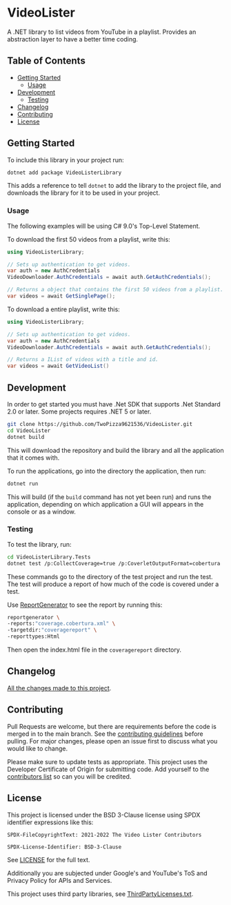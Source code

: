 # VideoLister

A .NET library to list videos from YouTube in a playlist. Provides an
abstraction layer to have a better time coding.

## Table of Contents

- [Getting Started](#getting-started)
  - [Usage](#usage)
- [Development](#development)
  - [Testing](#testing)
- [Changelog](#changelog)
- [Contributing](#contributing)
- [License](#license)

## Getting Started

To include this library in your project run:

```bash
dotnet add package VideoListerLibrary
```

This adds a reference to tell `dotnet` to add the library to the project file,
and downloads the library for it to be used in your project.

### Usage

The following examples will be using C# 9.0's Top-Level Statement.

To download the first 50 videos from a playlist, write this:

```cs
using VideoListerLibrary;

// Sets up authentication to get videos.
var auth = new AuthCredentials
VideoDownloader.AuthCredentials = await auth.GetAuthCredentials();

// Returns a object that contains the first 50 videos from a playlist.
var videos = await GetSinglePage();
```

To download a entire playlist, write this:

```cs
using VideoListerLibrary;

// Sets up authentication to get videos.
var auth = new AuthCredentials
VideoDownloader.AuthCredentials = await auth.GetAuthCredentials();

// Returns a IList of videos with a title and id.
var videos = await GetVideoList()
```

## Development

In order to get started you must have .Net SDK that supports .Net Standard 2.0
or later. Some projects requires .NET 5 or later.

```bash
git clone https://github.com/TwoPizza9621536/VideoLister.git
cd VideoLister
dotnet build
```

This will download the repository and build the library and all the application
that it comes with.

To run the applications, go into the directory the application, then run:

```bash
dotnet run
```

This will build (if the `build` command has not yet been run) and runs the
application, depending on which application a GUI will appears in the console
or as a window.

### Testing

To test the library, run:

```bash
cd VideoListerLibrary.Tests
dotnet test /p:CollectCoverage=true /p:CoverletOutputFormat=cobertura
```

These commands go to the directory of the test project and run the test. The
test will produce a report of how much of the code is covered under a test.

Use [ReportGenerator](https://github.com/danielpalme/ReportGenerator) to see the
report by running this:

```bash
reportgenerator \
-reports:"coverage.cobertura.xml" \
-targetdir:"coveragereport" \
-reporttypes:Html
```

Then open the index.html file in the `coveragereport` directory.

## Changelog

[All the changes made to this project](CHANGELOG.md).

## Contributing

Pull Requests are welcome, but there are requirements before the code is merged
in to the main branch. See the [contributing guidelines](CONTRIBUTING.md) before
pulling. For major changes, please open an issue first to discuss what you would
like to change.

Please make sure to update tests as appropriate. This project uses the Developer
Certificate of Origin for submitting code. Add yourself to the
[contributors list](CONTRIBUTORS.md) so can you will be credited.

## License

This project is licensed under the BSD 3-Clause license using SPDX identifier
expressions like this:

```text
SPDX-FileCopyrightText: 2021-2022 The Video Lister Contributors

SPDX-License-Identifier: BSD-3-Clause
```

See [LICENSE](LICENSE) for the full text.

Additionally you are subjected under Google's and YouTube's ToS and Privacy
Policy for APIs and Services.

This project uses third party libraries, see
[ThirdPartyLicenses.txt](ThirdPartyLicenses.txt).
